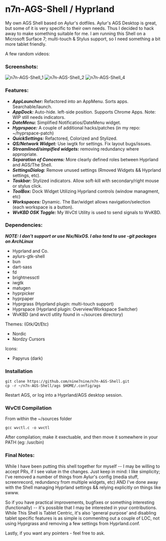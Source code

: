 # n7n-AGS-Shell / Hyprland

My own AGS Shell based on Aylur's dotfiles. Aylur's AGS Desktop is great, but some of it is very specific to their
own needs. Thus I decided to hack away to make something suitable for me. I am running this Shell on a
Microsoft Surface 7; multi-touch & Stylus support, so I need something a bit more tablet friendly. 

A few random videos:

### Screenshots:

![n7n-AGS-Shell_1](https://github.com/nine7nine/n7n-AGS-Shell/assets/20159346/efa71ff1-8868-47ce-958d-906cc0a62630)
![n7n-AGS-Shell_2](https://github.com/nine7nine/n7n-AGS-Shell/assets/20159346/c222d9f1-c983-4d7e-b9d0-7e89df332797)
![n7n-AGS-Shell_4](https://github.com/nine7nine/n7n-AGS-Shell/assets/20159346/45af3566-d4fb-489c-ade1-b10e0fc1b347)


### Features:

- ***AppLauncher:*** Refactored into an AppMenu. Sorts apps. Searchable/launch.
- ***AppDock:*** Auto-hide. left-side position. Supports Chrome Apps. Note: WIP still needs indicators.
- ***DateMenu:*** Simplified Notificatios/DateMenu widget.
- ***Hyprspace:*** A couple of additional hacks/patches (in my repo: ~/hyprspace-patch)
- ***QuickSettings:*** Refactored, Colorized and Stylized.
- ***QS/Network Widget:*** Use iwgtk for settings. Fix layout bugs/issues.
- ***Streamlined/simpified widgets:*** removing redundancy where appropriate.
- ***Separation of Concerns:*** More clearly defined roles between Hyprland and AGS/The Shell.
- ***SettingsDialog:*** Remove unused settings (Rmoved Widgets && Hyprland settings, etc).
- ***Taskbar:*** Stylized indicators. Allow soft-kill with secondary/right mouse or stylus click.
- ***ToolBox:*** Dock Widget Utilizing Hyprland controls (window managment, etc)
- ***Workspaces:*** Dynamic. The Bar/widget allows navigation/selection (each workspace is a button).
- ***WvKBD OSK Toggle:*** My WvCtl Utility is used to send signals to WvKBD.

### Dependencies:

***NOTE: I don't support or use Nix/NixOS. I also tend to use -git packages on ArchLinux***

- Hyprland and Co.
- aylurs-gtk-shell
- bun
- dart-sass
- fd
- brightnessctl
- iwgtk
- matugen
- hyprpicker
- hyprpaper
- Hyprgrass (Hyprland plugin: multi-touch support)
- Hyprspace (Hyprland plugin: Overview/Workspace Switcher)
- WvKBD (and wvctl utlity found in ~/sources directory)

Themes: (Gtk/Qt/Etc)

- Nordic
- Nordzy Cursors

Icons:

- Papyrus (dark)

### Installation
```
git clone https://github.com/nine7nine/n7n-AGS-Shell.git
cp -r ~/n7n-AGS-Shell/ags $HOME/.config/ags
```

Restart AGS, or log into a Hyprland/AGS desktop session. 

### WvCtl Compilation

From within the ~/sources folder

```
gcc wvctl.c -o wvctl
```

After compilation; make it exectuable, and then move it somewhere in your PATH (eg: /usr/bin)

### Final Notes:

While I have been putting this shell together for myself -- I may be willing to accept PRs, if I see
value in the changes. Just keep in mind: I like simplicity; I've removed a number of things from Aylur's
config (media stuff, screenrecord, redundancy from multiple widgets, etc) AND I've done away with 
the Shell managing Hyprland settings && relying explicitly on things like swww.

So if you have practical improvements, bugfixes or something interesting (functionally) -- it's
possible that I may be interested in your contributions. While This Shell is Tablet Centric, it's 
also 'general purpose' and disabling tablet specific features is as simple is commenitng out a couple
of LOC, not using Hyprgrass and removing a few settings from Hyprland.conf.

Lastly, if you want any pointers - feel free to ask.

